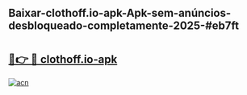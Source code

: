 ## Baixar-clothoff.io-apk-Apk-sem-anúncios-desbloqueado-completamente-2025-#eb7ft

# <h2><a href="https://ainizakaria.my?title=clothoff.io-apk&ref=20M">🔗👉 🔴 clothoff.io-apk</a></h2>

[![acn](https://github.com/user-attachments/assets/0f9c940e-d8b0-45ae-aac7-cd30a18b3e1c)](https://ainizakaria.my?title=clothoff.io-apk&ref=20M)

